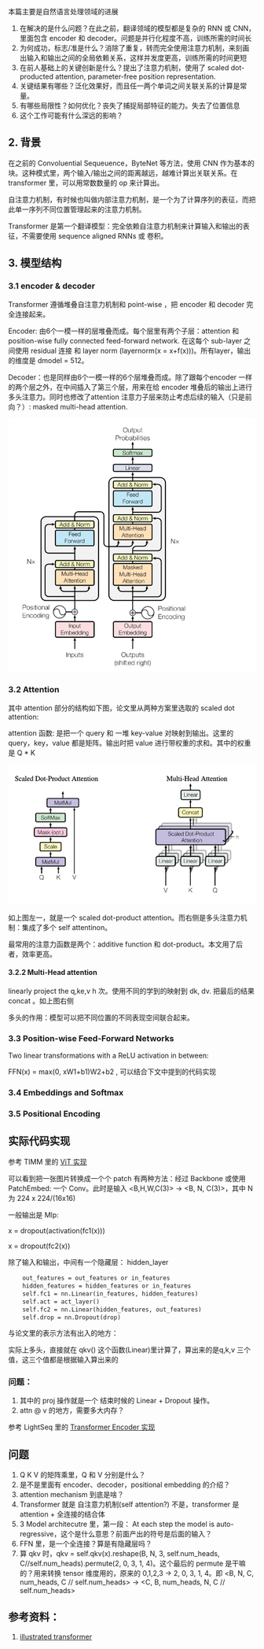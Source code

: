 本篇主要是自然语言处理领域的进展

1. 在解决的是什么问题？在此之前，翻译领域的模型都是复杂的 RNN 或 CNN，里面包含 encoder 和 decoder。问题是并行化程度不高，训练所需的时间长
2. 为何成功，标志/准是什么？消除了重复，转而完全使用注意力机制，来刻画出输入和输出之间的全局依赖关系，这样并发度更高，训练所需的时间更短
3. 在前人基础上的关键创新是什么？提出了注意力机制，使用了 scaled dot-producted attention, parameter-free position representation.
4. 关键结果有哪些？泛化效果好，而且任一两个单词之间关联关系的计算是常量。
5. 有哪些局限性？如何优化？丧失了捕捉局部特征的能力。失去了位置信息
6. 这个工作可能有什么深远的影响？

## 2. 背景
在之前的 Convoluential Sequeuence，ByteNet 等方法，使用 CNN 作为基本的块。这种模式里，两个输入/输出之间的距离越远，越难计算出关联关系。在 transformer 里，可以用常数数量的 op 来计算出。

自注意力机制，有时候也叫做内部注意力机制，是一个为了计算序列的表征，而把此单一序列不同位置管理起来的注意力机制。

Transformer 是第一个翻译模型：完全依赖自注意力机制来计算输入和输出的表征，不需要使用 sequence aligned RNNs 或 卷积。

## 3. 模型结构

### 3.1 encoder & decoder

Transformer 遵循堆叠自注意力机制和 point-wise ，把 encoder 和 decoder 完全连接起来。

Encoder: 由6个一模一样的层堆叠而成。每个层里有两个子层：attention 和 position-wise fully connected feed-forward network. 在这每个 sub-layer 之间使用 residual 连接 和 layer norm (layernorm(x = x+f(x)))。所有layer，输出的维度是 dmodel = 512。

Decoder：也是同样由6个一模一样的6个层堆叠而成。除了跟每个encoder 一样的两个层之外，在中间插入了第三个层，用来在给 encoder 堆叠后的输出上进行多头注意力。同时也修改了attention 注意力子层来防止考虑后续的输入（只是前向？）: masked multi-head attention.

![](./imgs/transformer-architecture.png)


### 3.2 Attention

其中 attention 部分的结构如下图，论文里从两种方案里选取的 scaled dot attention:

attention 函数: 是把一个 query 和 一堆 key-value 对映射到输出。这里的 query，key，value 都是矩阵。输出时把 value 进行带权重的求和。其中的权重是 Q * K

![](./imgs/scaled-dot-attention.png)

如上图左一，就是一个 scaled dot-product attention。而右侧是多头注意力机制：集成了多个 self attentinon。

最常用的注意力函数是两个：additive function 和 dot-product。本文用了后者，效率更高。

#### 3.2.2 Multi-Head attention

linearly project the q,ke,v h 次。使用不同的学到的映射到 dk, dv. 把最后的结果 concat 。如上图右侧

多头的作用：模型可以把不同位置的不同表现空间联合起来。

### 3.3 Position-wise Feed-Forward Networks
Two linear transformations with a ReLU activation in between:

FFN(x) =  max(0, xW1+b1)W2+b2 , 可以结合下文中提到的代码实现

### 3.4 Embeddings and Softmax

### 3.5 Positional Encoding

## 实际代码实现
参考 TIMM 里的 [ViT 实现]()

可以看到把一张图片转换成一个个 patch 有两种方法：经过 Backbone 或使用 PatchEmbed: 一个 Conv。此时是输入 <B,H,W,C(3)> -> <B, N, C(3)>，其中 N 为 224 x 224/(16x16) 

一般输出是 
Mlp: 


x = dropout(activation(fc1(x))) 

x = dropout(fc2(x))


除了输入和输出，中间有一个隐藏层： hidden_layer


        out_features = out_features or in_features
        hidden_features = hidden_features or in_features
        self.fc1 = nn.Linear(in_features, hidden_features)
        self.act = act_layer()
        self.fc2 = nn.Linear(hidden_features, out_features)
        self.drop = nn.Dropout(drop)

与论文里的表示方法有出入的地方：

实际上多头，直接就在 qkv() 这个函数(Linear)里计算了，算出来的是q,k,v 三个值，这三个值都是根据输入算出来的
### 问题：

1. 其中的 proj 操作就是一个 结束时候的 Linear + Dropout 操作。
2. attn @ v 的地方，需要多大内存？

参考 LightSeq 里的 [Transformer Encoder 实现]()

## 问题
1. Q K V 的矩阵乘里，Q 和 V 分别是什么？
2. 是不是里面有 encoder、decoder，positional embedding 的介绍？
3. attention mechanism 到底是啥？
4. Transformer 就是 自注意力机制(self attention?) 不是，transformer  是 attention + 全连接的结合体
5. 3 Model architecutre 里，第一段： At each step the model is auto-regressive，这个是什么意思？前面产出的符号是后面的输入？
6. FFN 里，是一个全连接？算是有隐藏层吗？
7. 算 qkv 时，qkv = self.qkv(x).reshape(B, N, 3, self.num\_heads, C//self.num_heads).permute(2, 0, 3, 1, 4)。这个最后的 permute 是干嘛的？用来转换 tensor 维度用的，原来的 0,1,2,3 -> 2, 0, 3, 1, 4。即 <B, N, C, num\_heads, C // self.num\_heads> -> <C, B, num\_heads, N, C // self.num\_heads>

## 参考资料：
1. [illustrated transformer](http://jalammar.github.io/illustrated-transformer/)

